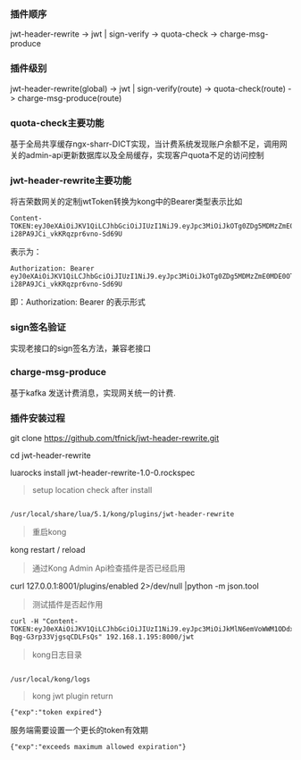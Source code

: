 
### 插件顺序

jwt-header-rewrite -> jwt | sign-verify -> quota-check -> charge-msg-produce

### 插件级别

jwt-header-rewrite(global) -> jwt | sign-verify(route) -> quota-check(route) -> charge-msg-produce(route)


### quota-check主要功能

基于全局共享缓存ngx-sharr-DICT实现，当计费系统发现账户余额不足，调用网关的admin-api更新数据库以及全局缓存，实现客户quota不足的访问控制


### jwt-header-rewrite主要功能

将吉荣数网关的定制jwtToken转换为kong中的Bearer类型表示比如

```
Content-TOKEN:eyJ0eXAiOiJKV1QiLCJhbGciOiJIUzI1NiJ9.eyJpc3MiOiJkOTg0ZDg5MDMzZmE0MDE0OTQ2YThhYTE4MjA5NDc1YiIsImV4cCI6MTU0ODE3NTU2Nn0.mRPVYmGS0l9ZCA-i28PA9JCi_vkKRqzpr6vno-Sd69U

```
表示为：

```
Authorization: Bearer eyJ0eXAiOiJKV1QiLCJhbGciOiJIUzI1NiJ9.eyJpc3MiOiJkOTg0ZDg5MDMzZmE0MDE0OTQ2YThhYTE4MjA5NDc1YiIsImV4cCI6MTU0ODE3NTU2Nn0.mRPVYmGS0l9ZCA-i28PA9JCi_vkKRqzpr6vno-Sd69U

```
即：Authorization: Bearer <token> 的表示形式


### sign签名验证

实现老接口的sign签名方法，兼容老接口

### charge-msg-produce

基于kafka 发送计费消息，实现网关统一的计费.



### 插件安装过程

git clone https://github.com/tfnick/jwt-header-rewrite.git

cd jwt-header-rewrite

luarocks install jwt-header-rewrite-1.0-0.rockspec

> setup location check after install

```

/usr/local/share/lua/5.1/kong/plugins/jwt-header-rewrite

```

> 重启kong

kong restart / reload

> 通过Kong Admin Api检查插件是否已经启用

curl 127.0.0.1:8001/plugins/enabled 2>/dev/null |python -m json.tool


> 测试插件是否起作用

```
curl -H "Content-TOKEN:eyJ0eXAiOiJKV1QiLCJhbGciOiJIUzI1NiJ9.eyJpc3MiOiJkMlN6emVoWWM1ODdxM1ZlWjVlU2FaTFdwSXhOaUFUbSIsImV4cCI6MTU0NzAyNzg4M30.hEZweYlX8nG4Vm5AFWBg-Bqg-G3rp33VjgsqCDLFsQs" 192.168.1.195:8000/jwt

```

> kong日志目录

```

/usr/local/kong/logs

```

> kong jwt plugin return

```
{"exp":"token expired"}
```

服务端需要设置一个更长的token有效期
```
{"exp":"exceeds maximum allowed expiration"}
```

